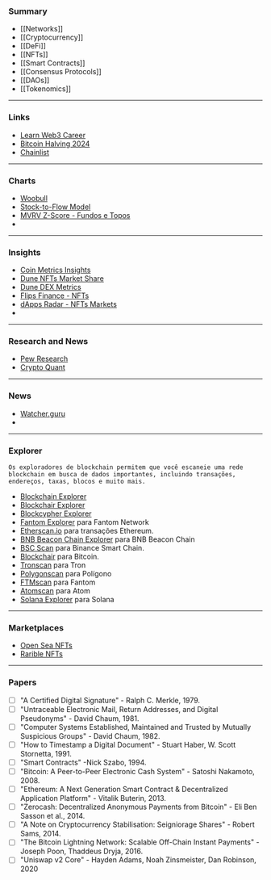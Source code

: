 
### Summary
- [[Networks]]
- [[Cryptocurrency]]
- [[DeFi]]
- [[NFTs]]
- [[Smart Contracts]]
- [[Consensus Protocols]]
- [[DAOs]]
- [[Tokenomics]]

---

### Links
- [Learn Web3 Career](https://web3.career/learn-web3)
- [Bitcoin Halving 2024](https://academy.binance.com/pt/halving)
- [Chainlist](https://chainlist.org/)

---

### Charts
- [Woobull](https://charts.woobull.com/)
- [Stock-to-Flow Model](https://www.lookintobitcoin.com/charts/stock-to-flow-model/)
- [MVRV Z-Score - Fundos e Topos](https://www.lookintobitcoin.com/charts/mvrv-zscore/)
- 

---

### Insights
- [Coin Metrics Insights](https://coinmetrics.io/)
- [Dune NFTs Market Share](https://dune.com/hildobby/NFTs)
- [Dune DEX Metrics](https://dune.com/hagaetc/dex-metrics)
- [Flips Finance - NFTs](https://www.flips.finance/)
- [dApps Radar - NFTs Markets](https://dappradar.com/nft)
- 

---

### Research and News
- [Pew Research](https://www.pewresearch.org/)
- [Crypto Quant](https://cryptoquant.com/asset/btc/chart/miner-flows)

---

### News
- [Watcher.guru](https://watcher.guru/news/?c=1)
- 
---

### Explorer
```ad-info
Os exploradores de blockchain permitem que você escaneie uma rede blockchain em busca de dados importantes, incluindo transações, endereços, taxas, blocos e muito mais.
```
- [Blockchain Explorer](https://www.blockchain.com/explorer?view=btc)
- [Blockchair Explorer](https://blockchair.com/)
- [Blockcypher Explorer](https://live.blockcypher.com/)
- [Fantom Explorer](https://explorer.fantom.network/) para Fantom Network
- [Etherscan.io](https://etherscan.io/ "Site Etherscan") para transações Ethereum.
- [BNB Beacon Chain Explorer](https://explorer.bnbchain.org/ "Site do explorador da cadeia BNB") para BNB Beacon Chain
- [BSC Scan](https://bscscan.com/) para Binance Smart Chain.
- [Blockchair](https://blockchair.com/bitcoin) para Bitcoin.
- [Tronscan](https://tronscan.org/#/) para Tron
- [Polygonscan](https://polygonscan.com/) para Polígono
- [FTMscan](https://ftmscan.com/) para Fantom
- [Atomscan](https://atomscan.com/) para Atom
- [Solana Explorer](https://explorer.solana.com/) para Solana

---

### Marketplaces
- [Open Sea NFTs](https://opensea.io/)
- [Rarible NFTs](https://rarible.com/)

---

### Papers
- [ ] "A Certified Digital Signature" - Ralph C. Merkle, 1979.
- [ ] "Untraceable Electronic Mail, Return Addresses, and Digital Pseudonyms" - David Chaum, 1981.
- [ ] "Computer Systems Established, Maintained and Trusted by Mutually Suspicious Groups" - David Chaum, 1982.
- [ ] "How to Timestamp a Digital Document" - Stuart Haber, W. Scott Stornetta, 1991.
- [ ] "Smart Contracts" -Nick Szabo, 1994.
- [ ] "Bitcoin: A Peer-to-Peer Electronic Cash System" - Satoshi Nakamoto, 2008.
- [ ] "Ethereum: A Next Generation Smart Contract & Decentralized Application Platform" - Vitalik Buterin, 2013.
- [ ] "Zerocash: Decentralized Anonymous Payments from Bitcoin" - Eli Ben Sasson et al., 2014.
- [ ] "A Note on Cryptocurrency Stabilisation: Seigniorage Shares" - Robert Sams, 2014.
- [ ] "The Bitcoin Lightning Network: Scalable Off-Chain Instant Payments" - Joseph Poon, Thaddeus Dryja, 2016.
- [ ] "Uniswap v2 Core" - Hayden Adams, Noah Zinsmeister, Dan Robinson, 2020